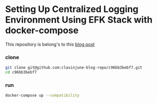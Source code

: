 # Setting Up Centralized Logging Environment Using EFK Stack with docker-compose

This repository is belong's to this [blog post](https://medium.com/@clavinjune/setting-up-centralized-logging-environment-using-efk-stack-with-docker-compose-c96bb3bebf7)

### clone
```sh
git clone git@github.com:clavinjune-blog-repo/c96bb3bebf7.git
cd c96bb3bebf7 
```

### run
```sh
docker-compose up --compatibility
```
